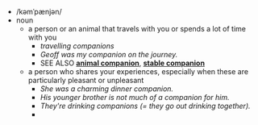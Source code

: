 - /kəmˈpænjən/
- noun
	- a person or an animal that travels with you or spends a lot of time with you
		- *travelling companions*
		- *Geoff was my companion on the journey.*
		- SEE ALSO [**animal companion**](https://www.oxfordlearnersdictionaries.com/definition/english/animal-companion), [**stable companion**](https://www.oxfordlearnersdictionaries.com/definition/english/stable-companion)
	- a person who shares your experiences, especially when these are particularly pleasant or unpleasant
		- *She was a charming dinner companion.*
		- *His younger brother is not much of a companion for him.*
		- *They're drinking companions (= they go out drinking together).*
		-